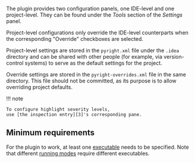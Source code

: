 The plugin provides two configuration panels,
one IDE-level and one project-level.
They can be found under the <i>Tools</i> section of the <i>Settings</i> panel.

Project-level configurations only override the IDE-level counterparts
when the corresponding "Override" checkboxes are selected.

Project-level settings are stored in the `pyright.xml` file
under the `.idea` directory and can be shared with other people 
(for example, via version-control systems)
to serve as the default settings for the project.

Override settings are stored in the `pyright-overrides.xml` file
in the same directory. This file should not be committed,
as its purpose is to allow overriding project defaults.

!!! note

    To configure highlight severity levels,
    use [the inspection entry][3]'s corresponding pane.


## Minimum requirements

For the plugin to work, at least one [executable][1] needs to be specified.
Note that different [running modes][2] require different executables.


  [1]: executables.md
  [2]: running-modes.md
  [3]: inspection.md
